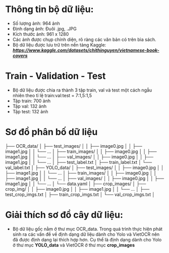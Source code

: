 # Thông tin bộ dữ liệu: 
- Số lượng ảnh: 964 ảnh
- Định dạng ảnh: Đuôi .jpg, .JPG
- Kích thước ảnh: 961 x 1280
- Các ảnh được chụp chính diện, rõ ràng các văn bản có trên bìa sách.
- Bộ dữ liệu được lưu trữ trên nền tảng Kaggle: ***https://www.kaggle.com/datasets/chithinguyen/vietnamese-book-covers***
# Train - Validation - Test
- Bộ dữ liệu được chia ra thành 3 tập train, val và test một cách ngẫu nhiên theo tỉ lệ train:val:test = 7:1,5:1,5
- Tập train: 700 ảnh 
- Tập val: 132 ảnh
- Tập test: 132 ảnh
# Sơ đồ phân bố dữ liệu
├── OCR_data/
│ ├── test_images/
│ │ ├── image0.jpg
│ │ ├── image1.jpg
│ │ └── ...
│ ├── train_images/
│ │ ├── image0.jpg
│ │ ├── image1.jpg
│ │ └── ...
│ ├── val_images/
│ │ ├── image0.jpg
│ │ ├── image1.jpg
│ │ └── ...
│ ├── test_label.txt
│ ├── train_label.txt
│ └── val_label.txt
│ 
├── YOLO_data/
│ ├── test_images/
│ │ ├── image0.jpg
│ │ ├── image1.jpg
│ │ └── ...
│ ├── train_images/
│ │ ├── image0.jpg
│ │ ├── image1.jpg
│ │ └── ...
│ ├── val_images/
│ │ ├── image0.jpg
│ │ ├── image1.jpg
│ │ └── ...
│ └── data.yaml
│ 
├── crop_images/
│ ├── crop_img/
│ │ ├── image0.jpg
│ │ ├── image1.jpg
│ │ └── ...
│ ├── test_crop_imgs.txt
│ ├── train_crop_imgs.txt
│ └── val_crop_imgs.txt
│ 
# Giải thích sơ đồ cây dữ liệu:
- Bộ dữ liệu gốc nằm ở thư mục OCR_data. Trong quá trình thực hiện phát sinh ra các vấn đề về định dạng dữ liệu dành cho Yolo và VietOCR nên đã được định dạng lại thích hợp hơn. Cụ thể là định dạng dành cho Yolo ở thư mục **YOLO_data** và VietOCR ở thư mục **crop_images**
